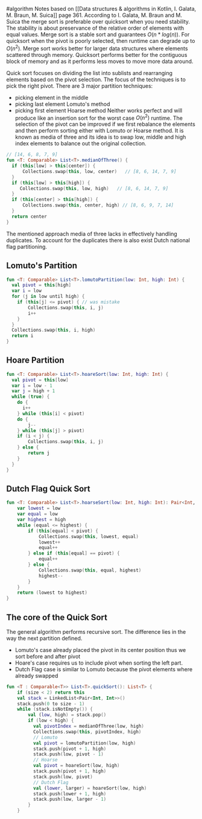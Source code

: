 #algorithm 
Notes based on [[Data structures & algorithms in Kotlin, I. Galata, M. Braun, M. Suica]] page 361.
According to I. Galata, M. Braun and M. Suica the merge sort is preferable over quicksort when you need stability. The stability is about preservance of the relative order of elements with equal values. Merge sort is a stable sort and guarantees $O(n*log(n))$. For quicksort when the pivot is poorly selected, then runtime can degrade up to $O(n^2)$. Merge sort works better for larger data structures where elements scattered through memory. Quicksort performs better for the contiguous block of memory and as it performs less moves to move more data around.

Quick sort focuses on dividing the list into sublists and rearranging elements based on the pivot selection. The focus of the techniques is to pick the right pivot. There are 3 major partition techniques:
* picking element in the middle
* picking last element Lomuto's method
* picking first element Hoarse method
Neither works perfect and will produce like an insertion sort for the worst case $O(n^2)$ runtime. The selection of the pivot can be improved if we first rebalance the elements and then perform sorting either with Lomuto or Hoarse method. It is known as media of three and its idea is to swap low, middle and high index elements to balance out the original collection.
```kotlin
// [14, 6, 8, 7, 9]
fun <T: Comparable> List<T>.medianOfThree() {
  if (this[low] > this[center]) {
	  Collections.swap(this, low, center)   // [8, 6, 14, 7, 9]
  }
  if (this[low] > this[high]) {
     Collections.swap(this, low, high)   // [8, 6, 14, 7, 9]
  }
  if (this[center] > this[high]) {
	  Collections.swap(this, center, high) // [8, 6, 9, 7, 14]
  }
  return center
}
```
The mentioned approach media of three lacks in effectively handling duplicates. To account for the duplicates there is also exist Dutch national flag partitioning.
## Lomuto's Partition
```kotlin
fun <T: Comparable> List<T>.lomutoPartition(low: Int, high: Int) {
  val pivot = this[high]
  var i = low
  for (j in low until high) {
	if (this[j] <= pivot) { // was mistake
		Collections.swap(this, i, j)
		i++
	}
  }
  Collections.swap(this, i, high)
  return i
}
```
## Hoare Partition
```kotlin
fun <T: Comparable> List<T>.hoareSort(low: Int, high: Int) {
  val pivot = this[low]
  var i = low - 1
  var j = high + 1
  while (true) {
	do {
	  i++
	} while (this[i] < pivot)
	do {
		j--
	} while (this[j] > pivot)
	if (i < j) {
		Collections.swap(this, i, j)
	} else {
		return j
	}
  }
}
```
## Dutch Flag Quick Sort
```kotlin
fun <T: Comparable> List<T>.hoarseSort(low: Int, high: Int): Pair<Int, Int> {
	var lowest = low
	var equal = low
	var highest = high
	while (equal <= highest) {
		if (this[equal] < pivot) {
			Collections.swap(this, lowest, equal)
			lowest++
			equal++
		} else if (this[equal] == pivot) {
			equal++
		} else {
			Collections.swap(this, equal, highest)
			highest--
		}
	}
	return (lowest to highest)
}
```
## The core of the Quick Sort
The general algorithm performs recursive sort. The difference lies in the way the next partition defined.
* Lomuto's case already placed the pivot in its center position thus we sort before and after pivot
* Hoare's case requires us to include pivot when sorting the left part.
* Dutch Flag case is similar to Lomuto because the pivot elements where already swapped
```kotlin
fun <T : Comparable<T>> List<T>.quickSort(): List<T> {  
    if (size < 2) return this  
    val stack = LinkedList<Pair<Int, Int>>()  
    stack.push(0 to size - 1)  
    while (stack.isNotEmpty()) {  
        val (low, high) = stack.pop()  
        if (low < high) {
          val pivotIndex = medianOfThree(low, high)  
		  Collections.swap(this, pivotIndex, high)
		  // Lomuto
		  val pivot = lomutoPartition(low, high)
		  stack.push(pivot + 1, high)
		  stack.push(low, pivot - 1)
		  // Hoarse
		  val pivot = hoareSort(low, high)
		  stack.push(pivot + 1, high)
		  stack.push(low, pivot)
		  // Dutch Flag
		  val (lower, larger) = hoareSort(low, high)
		  stack.push(lower + 1, high)
		  stack.push(low, larger - 1)
        }
	}
```